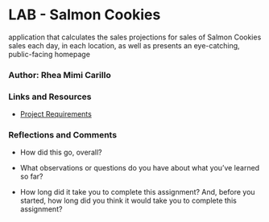 # LAB - Salmon Cookies

application that calculates the sales projections for sales of Salmon Cookies sales each day, in each location, as well as presents an eye-catching, public-facing homepage

### Author: Rhea Mimi Carillo

### Links and Resources

* [Project Requirements](https://codefellows.github.io/code-201-guide/curriculum/class-06/lab/)

### Reflections and Comments

* How did this go, overall?

* What observations or questions do you have about what you’ve learned so far?

* How long did it take you to complete this assignment? And, before you started, how long did you think it would take you to complete this assignment?
